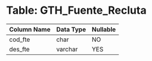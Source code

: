# Table: GTH_Fuente_Recluta

| Column Name | Data Type | Nullable |
|-------------|-----------|----------|
| cod_fte | char | NO |
| des_fte | varchar | YES |

